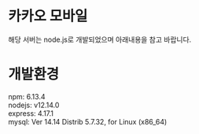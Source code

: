 # 카카오 모바일
    
해당 서버는 node.js로 개발되었으며 아래내용을 참고 바랍니다.
    
# 개발환경
npm: 6.13.4  
nodejs: v12.14.0  
express: 4.17.1  
mysql: Ver 14.14 Distrib 5.7.32, for Linux (x86_64)  
